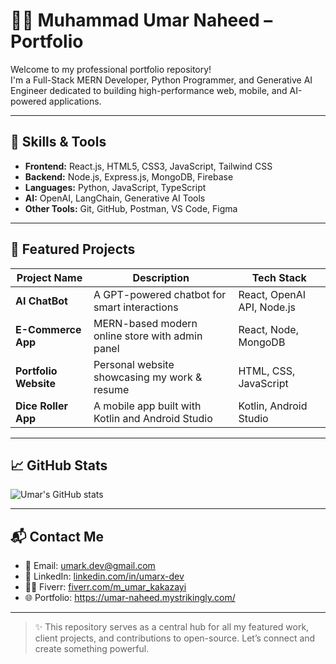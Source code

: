 # 👨‍💻 Muhammad Umar Naheed – Portfolio

Welcome to my professional portfolio repository!  
I'm a Full-Stack MERN Developer, Python Programmer, and Generative AI Engineer dedicated to building high-performance web, mobile, and AI-powered applications.

---

## 🔧 Skills & Tools

- **Frontend:** React.js, HTML5, CSS3, JavaScript, Tailwind CSS
- **Backend:** Node.js, Express.js, MongoDB, Firebase
- **Languages:** Python, JavaScript, TypeScript
- **AI:** OpenAI, LangChain, Generative AI Tools
- **Other Tools:** Git, GitHub, Postman, VS Code, Figma

---

## 🚀 Featured Projects

| Project Name        | Description                                       | Tech Stack                  |
|---------------------|---------------------------------------------------|-----------------------------|
| **AI ChatBot**       | A GPT-powered chatbot for smart interactions      | React, OpenAI API, Node.js |
| **E-Commerce App**   | MERN-based modern online store with admin panel   | React, Node, MongoDB       |
| **Portfolio Website**| Personal website showcasing my work & resume      | HTML, CSS, JavaScript      |
| **Dice Roller App**  | A mobile app built with Kotlin and Android Studio| Kotlin, Android Studio     |

---

## 📈 GitHub Stats

![Umar's GitHub stats](https://github-readme-stats.vercel.app/api?username=umark-dev&show_icons=true&theme=default)

---

## 📬 Contact Me

- 📧 Email: umark.dev@gmail.com  
- 🔗 LinkedIn: [linkedin.com/in/umarx-dev](https://linkedin.com/in/umarx-dev)  
- 🧑‍💻 Fiverr: [fiverr.com/m_umar_kakazayi](https://fiverr.com/m_umar_kakazayi)  
- 🌐 Portfolio: https://umar-naheed.mystrikingly.com/

---

> ✨ This repository serves as a central hub for all my featured work, client projects, and contributions to open-source. Let’s connect and create something powerful.
